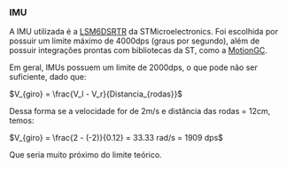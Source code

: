 ### IMU

A IMU utilizada é a [LSM6DSRTR](https://www.st.com/resource/en/datasheet/lsm6dsr.pdf) da STMicroelectronics. Foi escolhida por possuir um limite máximo de 4000dps (graus por segundo), além de possuir integrações prontas com bibliotecas da ST, como a [MotionGC](https://www.st.com/resource/en/user_manual/um2181-getting-started-with-motiongc-gyroscope-calibration-library-in-xcubemems1-expansion-for-stm32cube-stmicroelectronics.pdf).

Em geral, IMUs possuem um limite de 2000dps, o que pode não ser suficiente, dado que:

$V_{giro} = \frac{V_l - V_r}{Distancia_{rodas}}$

Dessa forma se a velocidade for de 2m/s e distância das rodas = 12cm, temos:

$V_{giro} = \frac{2 - (-2)}{0.12} = 33.33 rad/s = 1909 dps$

Que seria muito próximo do limite teórico.

